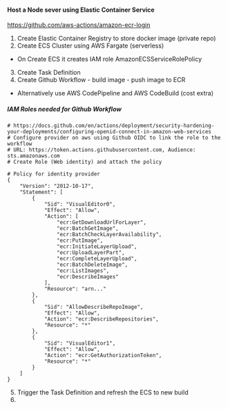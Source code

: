 #### Host a Node sever using Elastic Container Service
https://github.com/aws-actions/amazon-ecr-login

1. Create Elastic Container Registry to store docker image (private repo)
2. Create ECS Cluster using AWS Fargate (serverless) 
- On Create ECS it creates IAM role AmazonECSServiceRolePolicy

3.  Create Task Definition
4.  Create Github Workflow - build image - push image to ECR
- Alternatively use AWS CodePipeline and AWS CodeBuild (cost extra)

##### IAM Roles needed for Github Workflow

```
# https://docs.github.com/en/actions/deployment/security-hardening-your-deployments/configuring-openid-connect-in-amazon-web-services
# Configure provider on aws using Github OIDC to link the role to the workflow
# URL: https://token.actions.githubusercontent.com, Audience: sts.amazonaws.com
# Create Role (Web identity) and attach the policy

# Policy for identity provider
{
    "Version": "2012-10-17",
    "Statement": [
        {
            "Sid": "VisualEditor0",
            "Effect": "Allow",
            "Action": [
                "ecr:GetDownloadUrlForLayer",
                "ecr:BatchGetImage",
                "ecr:BatchCheckLayerAvailability",
                "ecr:PutImage",
                "ecr:InitiateLayerUpload",
                "ecr:UploadLayerPart",
                "ecr:CompleteLayerUpload",
                "ecr:BatchDeleteImage",
                "ecr:ListImages",
                "ecr:DescribeImages"
            ],
            "Resource": "arn..."
        },
        {
            "Sid": "AllowDescribeRepoImage",
            "Effect": "Allow",
            "Action": "ecr:DescribeRepositories",
            "Resource": "*"
        },
        {
            "Sid": "VisualEditor1",
            "Effect": "Allow",
            "Action": "ecr:GetAuthorizationToken",
            "Resource": "*"
        }
    ]
}
```

5.  Trigger the Task Definition and refresh the ECS to new build
6.  